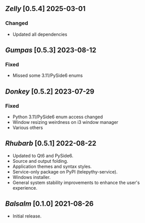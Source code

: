## *Zelly* [0.5.4] 2025-03-01

### Changed

* Updated all dependencies

## *Gumpas* [0.5.3] 2023-08-12

### Fixed

* Missed some 3.11/PySide6 enums

## *Donkey* [0.5.2] 2023-07-29

### Fixed

* Python 3.11/PySide6 enum access changed
* Window resizing weirdness on i3 window manager
* Various others

## *Rhubarb* [0.5.1] 2022-08-22

* Updated to Qt6 and PySide6.
* Source and output folding.
* Application themes and syntax styles.
* Service-only package on PyPI (telepythy-service).
* Windows installer.
* General system stability improvements to enhance the user's experience.

## *Balsalm* [0.1.0] 2021-08-26

* Initial release.
